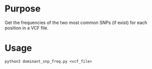 # Purpose

Get the frequencies of the two most common SNPs (if exist) for each position in a VCF file.

# Usage

```shell script
python3 dominant_snp_freq.py <vcf_file>
```
